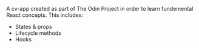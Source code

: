 A cv-app created as part of The Odin Project in order to learn fundemental React concepts. This includes:
- States & props
- Lifecycle methods
- Hooks
